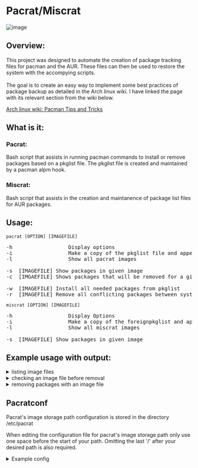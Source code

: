 # Pacrat/Miscrat  


![image](https://github.com/user-attachments/assets/7a3ad23b-49ca-4ad2-922e-94c7c7bb39e8)



## Overview:
This project was designed to automate the creation of package tracking files for pacman and the AUR. These files can then be used to restore the system with the accompying scripts.  
&nbsp;  
The goal is to create an easy way to implement some best practices of package backup as detailed in the Arch linux wiki. 
I have linked the page with its relevant section from the wiki below. 

[Arch linux wiki: Pacman Tips and Tricks](https://wiki.archlinux.org/title/Pacman/Tips_and_tricks#:~:text=Install%20packages%20from%20a%20list)

## What is it: 

### Pacrat: 
Bash script that assists in running pacman commands to install or remove packages based on a pkglist file. The pkglist file is created and maintained by a pacman alpm hook.

### Miscrat: 
Bash script that assists in the creation and maintanence of package list files for AUR packages.

## Usage:
```pacrat [OPTION] [IMAGEFILE]```
<pre>
-h              	Display options
-i              	Make a copy of the pkglist file and append current date to name
-l              	Show all pacrat images

-s	[IMAGEFILE]	Show packages in given image
-c	[IMGAEFILE]	Shows packages that will be removed for a given image

-w	[IMAGEFILE]	Install all needed packages from pkglist
-r	[IMAGEFILE]	Remove all conflicting packages between system and pkglist
</pre>
```miscrat [OPTION] [IMAGEFILE]```
<pre>
-h              	Display Options
-i              	Make a copy of the foreignpkglist and append date to name
-l              	Show all miscrat images

-s	[IMAGEFILE]	Show packages in given image
</pre>

## Example usage with output:
<details>
<summary>listing image files</summary>
<pre>
$ pacrat -l
pkglist m_d_H_M
pkglist_current</pre>
</details>
<details>
<summary>checking an image file before removal</summary>
<pre>
$ pacrat -c m_d_H_M
# Pacrat Package Check #<br>


pkgname

These packages will be removed</pre>
</details>
<details>
<summary>removing packages with an image file</summary>
<pre>
$ pacrat -r m_d_H_M
</pre>
This command will run the pacman command pacman -Rsu $(comm -23 <(pacman -Qq | sort) <(sort pkglist_m_d_H_M))
If you use it you will most likely need sudo for this command.
</details>
  
## Pacratconf
Pacrat's image storage path configuration is stored in the directory /etc/pacrat
&nbsp;  

When editing the configuration file for pacrat's image storage path only use one space before the start of your path. Omitting the last '/' after your desired path is also required.
&nbsp;  

<details>
<summary>Example config</summary>
<pre>
[Path] = /home/user
</pre>
</details>
